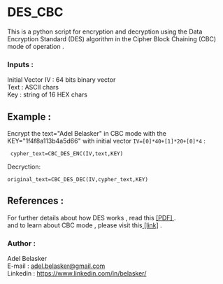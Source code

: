 # DES_CBC
This is a python script for encryption and decryption using the Data Encryption Standard (DES) algorithm in the Cipher Block Chaining (CBC) mode of operation . <br/>

### Inputs :

Initial Vector IV : 64 bits binary vector <br/>
Text : ASCII chars <br/>
Key : string of 16 HEX chars 
<br/>

## Example :

Encrypt the text="Adel Belasker" in CBC mode with the KEY="1f4f8a113b4a5d66" with initial vector ```IV=[0]*40+[1]*20+[0]*4``` :

``` cypher_text=CBC_DES_ENC(IV,text,KEY)``` <br/>

Decryction:

```original_text=CBC_DES_DEC(IV,cypher_text,KEY)```

## References :
For further details about how DES works , read this <a href="http://highered.mheducation.com/sites/dl/free/007070208x/877405/Chapter_06_Data_Encription_Standard.pdf"> [PDF] </a> .<br/>
and to learn about CBC mode , please visit this<a href="https://de.wikipedia.org/wiki/Cipher_Block_Chaining_Mode"> [link]</a> . 


### Author :
Adel Belasker<br/>
E-mail : adel.belasker@gmail.com <br/>
Linkedin : https://www.linkedin.com/in/belasker/




